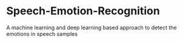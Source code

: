 # Speech-Emotion-Recognition
A machine learning and deep learning based approach to detect the emotions in speech samples
